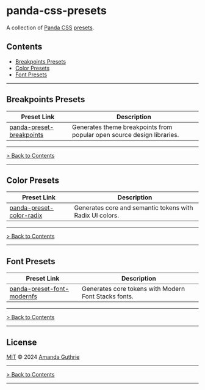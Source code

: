 # panda-css-presets

A collection of [Panda CSS][panda-github] [presets][panda-docs-presets].

## Contents

- [Breakpoints Presets]()
- [Color Presets](#color-presets)
- [Font Presets](#font-presets)

---

## Breakpoints Presets

| Preset Link                                                             | Description                                                            |
|-------------------------------------------------------------------------|------------------------------------------------------------------------|
| [panda-preset-breakpoints](packages/panda-preset-breakpoints/README.md) | Generates theme breakpoints from popular open source design libraries. |

---

[> Back to Contents](#contents)

---

## Color Presets

| Preset Link                                                             | Description                                              |
|-------------------------------------------------------------------------|----------------------------------------------------------|
| [panda-preset-color-radix](packages/panda-preset-color-radix/README.md) | Generates core and semantic tokens with Radix UI colors. |

---

[> Back to Contents](#contents)

---

## Font Presets

| Preset Link                                                                 | Description                                          |
|-----------------------------------------------------------------------------|------------------------------------------------------|
| [panda-preset-font-modernfs](packages/panda-preset-font-modernfs/README.md) | Generates core tokens with Modern Font Stacks fonts. |

---

[> Back to Contents](#contents)

---

## License

[MIT][license] © 2024 [Amanda Guthrie][author]

---

[> Back to Contents](#contents)

---

<!-- Internal Links -->

[license]: LICENSE.md

<!-- External Links -->

[author]: https://github.com/amandaguthrie

[panda-docs-presets]: https://panda-css.com/docs/customization/presets

[panda-github]: https://github.com/chakra-ui/panda
